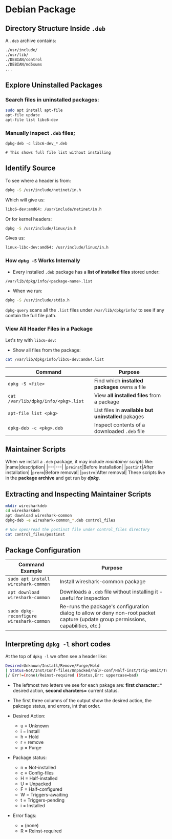 # Debian Package

## Directory Structure Inside `.deb`
A `.deb` archive contains:
```bash
./usr/include/
./usr/lib/
./DEBIAN/control
./DEBIAN/md5sums
...
```
## Explore Uninstalled Packages
### Search files in uninstalled packages:
```bash
sudo apt install apt-file
apt-file update
apt-file list libc6-dev
```
### Manually inspect `.deb` files;
```sudo apt download libc6-dev
dpkg-deb -c libc6-dev_*.deb

# This shows full file list without installing
```

## Identify Source
To see where a header is from:
```bash
dpkg -S /usr/include/netinet/in.h
```
Which will give us:
```bash
libc6-dev:amd64: /usr/include/netinet/in.h
```
Or for kernel headers:
```bash
dpkg -S /usr/include/linux/in.h
```
Gives us:
```bash
linux-libc-dev:amd64: /usr/include/linux/in.h
```
### How `dpkg -S` Works Internally
 * Every installed `.deb` package has a **list of installed files** stored under:
```bash
/var/lib/dpkg/info/<package-name>.list
```
 * When we run:
```bash
dpkg -S /usr/include/stdio.h
```
`dpkg-query` scans all the `.list` files under `/var/lib/dpkg/info/` to see if any contain the full file path.

### View All Header Files in a Package
Let's try with `libc6-dev`:
 * Show all files from the package:
```bash
cat /var/lib/dpkg/info/libc6-dev:amd64.list
```
|Command|Purpose|
|---|---|
|`dpkg -S <file>`|Find which **installed packages** owns a file|
|`cat /var/lib/dpkg/info/<pkg>.list`|View **all installed files** from a package|
|`apt-file list <pkg>`| List files in **available but uninstalled** pakages|
|`dpkg-deb -c <pkg>.deb`|Inspect contents of a downloaded `.deb` file|


## Maintainer Scripts
When we install a `.deb` package, it may include *maintainer scripts* like:
|name|description|
|---|---|
|`preinst`|Before installation|
|`postint`|After installation|
|`prerm`|Before removal|
|`postrm`|After removal|
These scripts live in the **package archive** and get run by ***dpkg***.

## Extracting and Inspecting Maintainer Scripts
```bash
mkdir wiresharkdeb
cd wiresharkdeb
apt download wireshark-common
dpkg-deb -e wireshark-common_*.deb control_files

# Now open/read the postinst file under control_files directory
cat control_files/postinst
```

## Package Configuration
|Command Example|Purpose|
|---|---|
|`sudo apt install wireshark-common`|Install wireshark-common package|
|`apt download wireshark-common`|Downloads a `.deb` file without installing it - useful for inspection|
|`sudo dpkg-reconfigure wireshark-common`|Re-runs the package's configuration dialog to allow or deny non-root packet capture (update group permissions, capabilities, etc.)|

## Interpreting `dpkg -l` short codes
At the top of `dpkg -l` we often see a header like:
```bash
Desired=Unknown/Install/Remove/Purge/Hold
| Status=Not/Inst/Conf-files/Unpacked/halF-conf/Half-inst/trig-aWait/Trig-pend
|/ Err?=(none)/Reinst-required (Status,Err: uppercase=bad)
```
 * The leftmost two letters we see for each pakage are: **first character=*** desired action, **second charcters=** current status.

 * The first three columns of the output show the desired action, the pakcage status, and errors, int that order.

 * Desired Action:
   * u = Unknown
   * i = Install
   * h = Hold
   * r = remove
   * p = Purge
 * Package status:
   * n = Not-installed
   * c = Config-files
   * H = Half-installed
   * U = Unpacked
   * F = Half-configured
   * W = Triggers-awaiting
   * t = Triggers-pending
   * i = Installed
 * Error flags:
   * <empty> = (none)
   * R = Reinst-required


